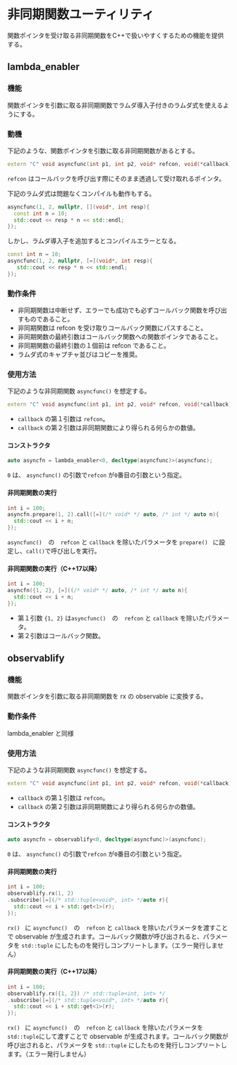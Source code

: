 # 非同期関数ユーティリティ

関数ポインタを受け取る非同期関数をC++で扱いやすくするための機能を提供する。

## lambda_enabler

### 機能

関数ポインタを引数に取る非同期関数でラムダ導入子付きのラムダ式を使えるようにする。

### 動機

下記のような、関数ポインタを引数に取る非同期関数があるとする。

```cpp
extern "C" void asyncfunc(int p1, int p2, void* refcon, void(*callback)(void*, int));
```

```refcon``` はコールバックを呼び出す際にそのまま透過して受け取れるポインタ。

下記のラムダ式は問題なくコンパイルも動作もする。

```cpp
asyncfunc(1, 2, nullptr, [](void*, int resp){
  const int n = 10;
  std::cout << resp * n << std::endl;
});
```

しかし、ラムダ導入子を追加するとコンパイルエラーとなる。

```cpp
const int n = 10;
asyncfunc(1, 2, nullptr, [=](void*, int resp){
   std::cout << resp * n << std::endl;
});
```

### 動作条件

* 非同期関数は中断せず、エラーでも成功でも必ずコールバック関数を呼び出すものであること。
* 非同期関数は refcon を受け取りコールバック関数にパスすること。
* 非同期関数の最終引数はコールバック関数への関数ポインタであること。
* 非同期関数の最終引数の１個前は refcon であること。
* ラムダ式のキャプチャ並びはコピーを推奨。

### 使用方法

下記のような非同期関数 ```asyncfunc()``` を想定する。

```cpp
extern "C" void asyncfunc(int p1, int p2, void* refcon, void(*callback)(void*, int));
```

* ```callback``` の第１引数は ```refcon```。
* ```callback``` の第２引数は非同期関数により得られる何らかの数値。

#### コンストラクタ

```cpp
auto asyncfn = lambda_enabler<0, decltype(asyncfunc)>(asyncfunc);
```

```0``` は、 ```asyncfunc()``` の引数で```refcon``` が```0```番目の引数という指定。

#### 非同期関数の実行

```cpp
int i = 100;
asyncfn.prepare(1, 2).call([=](/* void* */ auto, /* int */ auto n){
  std::cout << i + n;
});
```

```asyncfunc()```　の　```refcon``` と ```callback``` を除いたパラメータを ```prepare() ``` に設定し、```call()```で呼び出しを実行。

#### 非同期関数の実行（C++17以降）

```cpp
int i = 100;
asyncfn({1, 2}, [=]((/* void* */ auto, /* int */ auto n){
  std::cout << i + n;
});
```

* 第１引数 ```{1, 2}``` は```asyncfunc()```　の　```refcon``` と ```callback``` を除いたパラメータ。
* 第２引数はコールバック関数。

## observablify

### 機能

関数ポインタを引数に取る非同期関数を rx の observable に変換する。

### 動作条件

 lambda_enabler と同様

### 使用方法

下記のような非同期関数 ```asyncfunc()``` を想定する。

```cpp
extern "C" void asyncfunc(int p1, int p2, void* refcon, void(*callback)(void*, int));
```

* ```callback``` の第１引数は ```refcon```。
* ```callback``` の第２引数は非同期関数により得られる何らかの数値。

#### コンストラクタ

```cpp
auto asyncfn = observablify<0, decltype(asyncfunc)>(asyncfunc);
```

```0``` は、 ```asyncfunc()``` の引数で```refcon``` が```0```番目の引数という指定。

#### 非同期関数の実行

```cpp
int i = 100;
observablify.rx(1, 2)
.subscribe([=](/* std::tuple<void*, int> */auto r){
  std::cout << i + std::get<1>(r);
});
```

```rx() ``` に ```asyncfunc()```　の　```refcon``` と ```callback``` を除いたパラメータを渡すことで observable が生成されます。コールバック関数が呼び出されると、パラメータを ```std::tuple``` にしたものを発行しコンプリートします。（エラー発行しません）

#### 非同期関数の実行（C++17以降）

```cpp
int i = 100;
observablify.rx({1, 2}) /* std::tuple<int, int> */
.subscribe([=](/* std::tuple<void*, int> */auto r){
  std::cout << i + std::get<1>(r);
});
```

```rx() ``` に ```asyncfunc()```　の　```refcon``` と ```callback``` を除いたパラメータを```std::tuple```にして渡すことで observable が生成されます。コールバック関数が呼び出されると、パラメータを ```std::tuple``` にしたものを発行しコンプリートします。（エラー発行しません）
